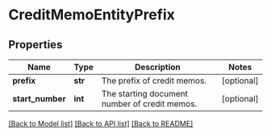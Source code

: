 # CreditMemoEntityPrefix

## Properties
Name | Type | Description | Notes
------------ | ------------- | ------------- | -------------
**prefix** | **str** | The prefix of credit memos.  | [optional] 
**start_number** | **int** | The starting document number of credit memos.  | [optional] 

[[Back to Model list]](../README.md#documentation-for-models) [[Back to API list]](../README.md#documentation-for-api-endpoints) [[Back to README]](../README.md)

